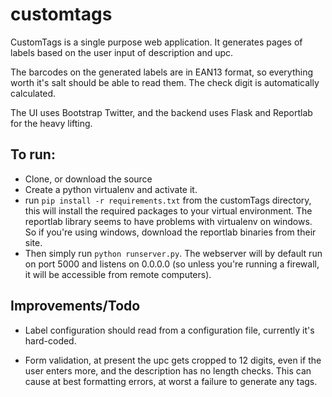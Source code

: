 customtags
==========

CustomTags is a single purpose web application.  It generates pages
of labels based on the user input of description and upc.

The barcodes on the generated labels are in EAN13 format, so everything
worth it's salt should be able to read them.  The check digit is
automatically calculated.

The UI uses Bootstrap Twitter, and the backend uses Flask and Reportlab
for the heavy lifting.

To run:
-------
* Clone, or download the source
* Create a python virtualenv and activate it.
* run `pip install -r requirements.txt` from the customTags directory, this
will install the required packages to your virtual environment.  The
reportlab library seems to have problems with virtualenv on windows.
So if you're using windows, download the reportlab binaries from their site.
* Then simply run `python runserver.py`.  The webserver will by default run
on port 5000 and listens on 0.0.0.0 (so unless you're running a firewall, it
will be accessible from remote computers).

Improvements/Todo
-----------------
* Label configuration should read from a configuration file, currently it's
hard-coded.

* Form validation, at present the upc gets cropped to 12 digits, even if the
user enters more, and the description has no length checks.  This can cause
at best formatting errors, at worst a failure to generate any tags.